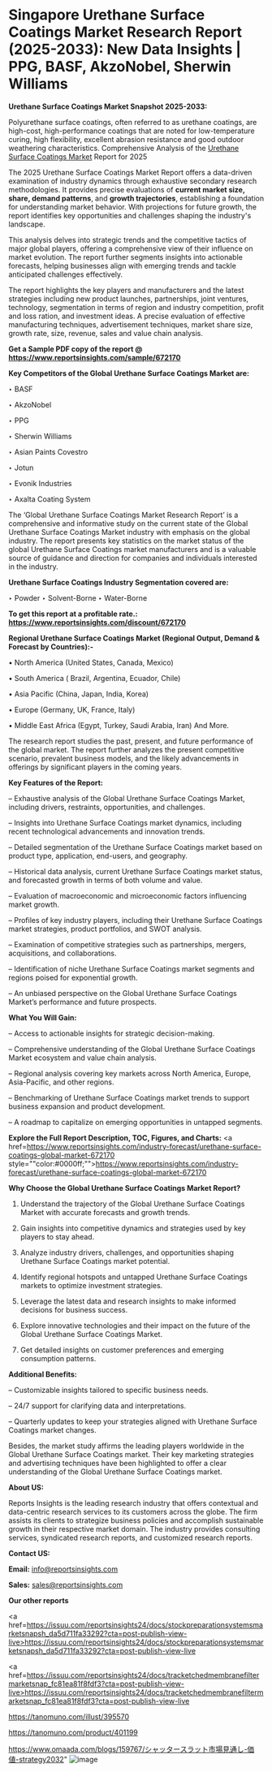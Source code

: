 # Singapore Urethane Surface Coatings Market Research Report (2025-2033): New Data Insights | PPG, BASF, AkzoNobel, Sherwin Williams

<strong>Urethane Surface Coatings Market Snapshot 2025-2033:</strong>

Polyurethane surface coatings, often referred to as urethane coatings, are high-cost, high-performance coatings that are noted for low-temperature curing, high flexibility, excellent abrasion resistance and good outdoor weathering characteristics. Comprehensive Analysis of the <a href=https://www.reportsinsights.com/sample/672170>Urethane Surface Coatings Market</a> Report for 2025

The 2025 Urethane Surface Coatings Market Report offers a data-driven examination of industry dynamics through exhaustive secondary research methodologies. It provides precise evaluations of <strong>current market size, share, demand patterns</strong>, and <strong>growth trajectories</strong>, establishing a foundation for understanding market behavior. With projections for future growth, the report identifies key opportunities and challenges shaping the industry's landscape.

This analysis delves into strategic trends and the competitive tactics of major global players, offering a comprehensive view of their influence on market evolution. The report further segments insights into actionable forecasts, helping businesses align with emerging trends and tackle anticipated challenges effectively.

The report highlights the key players and manufacturers and the latest strategies including new product launches, partnerships, joint ventures, technology, segmentation in terms of region and industry competition, profit and loss ration, and investment ideas. A precise evaluation of effective manufacturing techniques, advertisement techniques, market share size, growth rate, size, revenue, sales and value chain analysis.

<strong>Get a Sample PDF copy of the report @ <a href=https://www.reportsinsights.com/sample/672170 style=color:#0000ff;>https://www.reportsinsights.com/sample/672170</a></strong>

<strong>Key Competitors of the Global Urethane Surface Coatings Market are:</strong>

‣ BASF

‣ AkzoNobel

‣ PPG

‣ Sherwin Williams

‣ Asian Paints Covestro

‣ Jotun

‣ Evonik Industries

‣ Axalta Coating System

The ‘Global Urethane Surface Coatings Market Research Report’ is a comprehensive and informative study on the current state of the Global Urethane Surface Coatings Market industry with emphasis on the global industry. The report presents key statistics on the market status of the global Urethane Surface Coatings market manufacturers and is a valuable source of guidance and direction for companies and individuals interested in the industry.

<strong>Urethane Surface Coatings Industry Segmentation covered are:</strong>

‣ Powder
‣ Solvent-Borne
‣ Water-Borne

<strong>To get this report at a profitable rate.: <a href=https://www.reportsinsights.com/discount/672170 style=color:#0000ff;>https://www.reportsinsights.com/discount/672170</a></strong>

<strong>Regional Urethane Surface Coatings Market (Regional Output, Demand &amp; Forecast by Countries):-</strong>

• North America (United States, Canada, Mexico)

• South America ( Brazil, Argentina, Ecuador, Chile)

• Asia Pacific (China, Japan, India, Korea)

• Europe (Germany, UK, France, Italy)

• Middle East Africa (Egypt, Turkey, Saudi Arabia, Iran) And More.

The research report studies the past, present, and future performance of the global market. The report further analyzes the present competitive scenario, prevalent business models, and the likely advancements in offerings by significant players in the coming years.

<strong>Key Features of the Report:</strong>

– Exhaustive analysis of the Global Urethane Surface Coatings Market, including drivers, restraints, opportunities, and challenges.

– Insights into Urethane Surface Coatings market dynamics, including recent technological advancements and innovation trends.

– Detailed segmentation of the Urethane Surface Coatings market based on product type, application, end-users, and geography.

– Historical data analysis, current Urethane Surface Coatings market status, and forecasted growth in terms of both volume and value.

– Evaluation of macroeconomic and microeconomic factors influencing market growth.

– Profiles of key industry players, including their Urethane Surface Coatings market strategies, product portfolios, and SWOT analysis.

– Examination of competitive strategies such as partnerships, mergers, acquisitions, and collaborations.

– Identification of niche Urethane Surface Coatings market segments and regions poised for exponential growth.

– An unbiased perspective on the Global Urethane Surface Coatings Market’s performance and future prospects.

<strong>What You Will Gain:</strong>

– Access to actionable insights for strategic decision-making.

– Comprehensive understanding of the Global Urethane Surface Coatings Market ecosystem and value chain analysis.

– Regional analysis covering key markets across North America, Europe, Asia-Pacific, and other regions.

– Benchmarking of Urethane Surface Coatings market trends to support business expansion and product development.

– A roadmap to capitalize on emerging opportunities in untapped segments.

<strong>Explore the Full Report Description, TOC, Figures, and Charts:</strong>
<a href=https://www.reportsinsights.com/industry-forecast/urethane-surface-coatings-global-market-672170 style=""color:#0000ff;"">https://www.reportsinsights.com/industry-forecast/urethane-surface-coatings-global-market-672170</a>

<strong>Why Choose the Global Urethane Surface Coatings Market Report?</strong>

1. Understand the trajectory of the Global Urethane Surface Coatings Market with accurate forecasts and growth trends.

2. Gain insights into competitive dynamics and strategies used by key players to stay ahead.

3. Analyze industry drivers, challenges, and opportunities shaping Urethane Surface Coatings market potential.

4. Identify regional hotspots and untapped Urethane Surface Coatings markets to optimize investment strategies.

5. Leverage the latest data and research insights to make informed decisions for business success.

6. Explore innovative technologies and their impact on the future of the Global Urethane Surface Coatings Market.

7. Get detailed insights on customer preferences and emerging consumption patterns.

<strong>Additional Benefits:</strong>

– Customizable insights tailored to specific business needs.

– 24/7 support for clarifying data and interpretations.

– Quarterly updates to keep your strategies aligned with Urethane Surface Coatings market changes.

Besides, the market study affirms the leading players worldwide in the Global Urethane Surface Coatings market. Their key marketing strategies and advertising techniques have been highlighted to offer a clear understanding of the Global Urethane Surface Coatings market.

<strong><strong>About US</strong>:</strong>

Reports Insights is the leading research industry that offers contextual and data-centric research services to its customers across the globe. The firm assists its clients to strategize business policies and accomplish sustainable growth in their respective market domain. The industry provides consulting services, syndicated research reports, and customized research reports.

<strong>Contact US:</strong>

<p class=><b>Email:</b> <a href=mailto:info@reportsinsights.com>info@reportsinsights.com</a></p>
<p class=><b>Sales:</b> <a href=mailto:sales@reportsinsights.com>sales@reportsinsights.com</a></p>

<strong>Our other reports</strong>

<a href=https://issuu.com/reportsinsights24/docs/stockpreparationsystemsmarketsnapsh_da5d711fa33292?cta=post-publish-view-live>https://issuu.com/reportsinsights24/docs/stockpreparationsystemsmarketsnapsh_da5d711fa33292?cta=post-publish-view-live</a>

<a href=https://issuu.com/reportsinsights24/docs/tracketchedmembranefiltermarketsnap_fc81ea81f8fdf3?cta=post-publish-view-live>https://issuu.com/reportsinsights24/docs/tracketchedmembranefiltermarketsnap_fc81ea81f8fdf3?cta=post-publish-view-live</a>

<a href=https://tanomuno.com/illust/395570>https://tanomuno.com/illust/395570</a>

<a href=https://tanomuno.com/product/401199>https://tanomuno.com/product/401199</a>

<a href=https://www.omaada.com/blogs/159767/シャッタースラット市場見通し-価値-strategy2032>https://www.omaada.com/blogs/159767/シャッタースラット市場見通し-価値-strategy2032</a>"
![image](https://github.com/user-attachments/assets/6fe6dd60-2d46-4a21-b28d-b51285d6778a)

